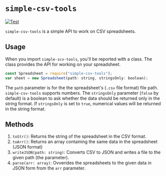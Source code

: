 # `simple-csv-tools`
[![Test](https://github.com/moreavy/simple-csv-tools/actions/workflows/test.yml/badge.svg)](https://github.com/moreavy/simple-csv-tools/actions/workflows/test.yml)

`simple-csv-tools` is a simple API to work on CSV spreadsheets.
## Usage
When you import `simple-scv-tools`, you'll be reported with a class. The class provides the API for working on your spreadsheet.
```js
const Spreadsheet = require("simple-csv-tools");
var sheet = new Spreadsheet(path: string, stringsOnly: boolean);
```
The `path` parameter is for the the spreadsheet's (`.csv` file format) file path. `simple-csv-tools` supports numbers. The `stringsOnly` parameter (`false` by default)
is a boolean to ask whether the data should be returned only in the string format. If `stringsOnly` is set to `true`, numerical values will be returned in the string
format.

## Methods
1. `toStr()`: Returns the string of the spreadsheet in the CSV format.
2. `toArr()`: Returns an array containing the same data in the spreadsheet (JSON format)
3. `writeJSON(path: string)`: Converts CSV to JSON and writes a file to the given path (the parameter).
4. `parse(arr: array)`: Ovverides the spreadsheets to the given data in JSON form from the `arr` parameter.
